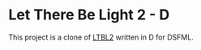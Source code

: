 # Let There Be Light 2 - D

This project is a clone of [LTBL2](https://github.com/222464/LTBL2) written in D for DSFML.
